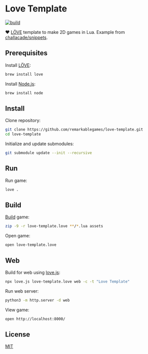 # Love Template

[![build](https://github.com/remarkablegames/love-template/actions/workflows/build.yml/badge.svg)](https://github.com/remarkablegames/love-template/actions/workflows/build.yml)

❤️ [LÖVE](https://love2d.org/) template to make 2D games in Lua. Example from [challacade/snippets](https://github.com/challacade/snippets).

## Prerequisites

Install [LÖVE](http://love2d.org/#download):

```sh
brew install love
```

Install [Node.js](https://nodejs.org/):

```sh
brew install node
```

## Install

Clone repository:

```sh
git clone https://github.com/remarkablegames/love-template.git
cd love-template
```

Initialize and update submodules:

```sh
git submodule update --init --recursive
```

## Run

Run game:

```sh
love .
```

## Build

[Build](https://love2d.org/wiki/Game_Distribution) game:

```sh
zip -9 -r love-template.love **/*.lua assets
```

Open game:

```sh
open love-template.love
```

## Web

Build for web using [love.js](https://www.npmjs.com/package/love.js):

```sh
npx love.js love-template.love web -c -t "Love Template"
```

Run web server:

```sh
python3 -m http.server -d web
```

View game:

```sh
open http://localhost:8000/
```

## License

[MIT](LICENSE)
